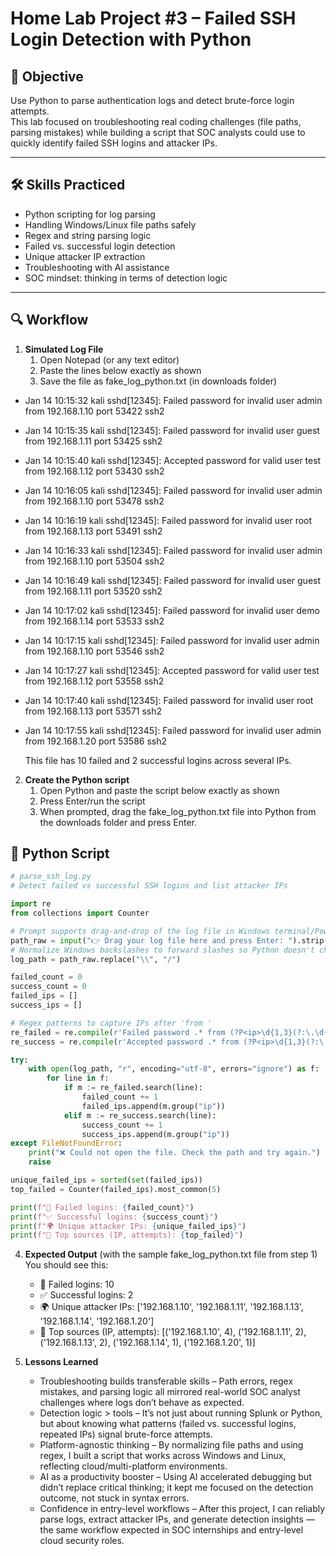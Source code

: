 # Home Lab Project #3 – Failed SSH Login Detection with Python

## 📌 Objective
Use Python to parse authentication logs and detect brute-force login attempts.  
This lab focused on troubleshooting real coding challenges (file paths, parsing mistakes) while building a script that SOC analysts could use to quickly identify failed SSH logins and attacker IPs.

---

## 🛠 Skills Practiced
- Python scripting for log parsing
- Handling Windows/Linux file paths safely
- Regex and string parsing logic
- Failed vs. successful login detection
- Unique attacker IP extraction
- Troubleshooting with AI assistance
- SOC mindset: thinking in terms of detection logic

---

## 🔍 Workflow

1. **Simulated Log File**
   1. Open Notepad (or any text editor)
   2. Paste the lines below exactly as shown
   3. Save the file as fake_log_python.txt (in downloads folder)
  
- Jan 14 10:15:32 kali sshd[12345]: Failed password for invalid user admin from 192.168.1.10 port 53422 ssh2
- Jan 14 10:15:35 kali sshd[12345]: Failed password for invalid user guest from 192.168.1.11 port 53425 ssh2
- Jan 14 10:15:40 kali sshd[12345]: Accepted password for valid user test from 192.168.1.12 port 53430 ssh2
- Jan 14 10:16:05 kali sshd[12345]: Failed password for invalid user admin from 192.168.1.10 port 53478 ssh2
- Jan 14 10:16:19 kali sshd[12345]: Failed password for invalid user root from 192.168.1.13 port 53491 ssh2
- Jan 14 10:16:33 kali sshd[12345]: Failed password for invalid user admin from 192.168.1.10 port 53504 ssh2
- Jan 14 10:16:49 kali sshd[12345]: Failed password for invalid user guest from 192.168.1.11 port 53520 ssh2
- Jan 14 10:17:02 kali sshd[12345]: Failed password for invalid user demo from 192.168.1.14 port 53533 ssh2
- Jan 14 10:17:15 kali sshd[12345]: Failed password for invalid user admin from 192.168.1.10 port 53546 ssh2
- Jan 14 10:17:27 kali sshd[12345]: Accepted password for valid user test from 192.168.1.12 port 53558 ssh2
- Jan 14 10:17:40 kali sshd[12345]: Failed password for invalid user root from 192.168.1.13 port 53571 ssh2
- Jan 14 10:17:55 kali sshd[12345]: Failed password for invalid user admin from 192.168.1.20 port 53586 ssh2

  This file has 10 failed and 2 successful logins across several IPs.

2. **Create the Python script**
   1. Open Python and paste the script below exactly as shown
   2. Press Enter/run the script
   3. When prompted, drag the fake_log_python.txt file into Python from the downloads folder and press Enter.
  
## 🐍 Python Script

```python
# parse_ssh_log.py
# Detect failed vs successful SSH logins and list attacker IPs

import re
from collections import Counter

# Prompt supports drag-and-drop of the log file in Windows terminal/PowerShell
path_raw = input("👉 Drag your log file here and press Enter: ").strip().strip('"').strip("'")
# Normalize Windows backslashes to forward slashes so Python doesn't choke on \U or \n
log_path = path_raw.replace("\\", "/")

failed_count = 0
success_count = 0
failed_ips = []
success_ips = []

# Regex patterns to capture IPs after 'from '
re_failed = re.compile(r'Failed password .* from (?P<ip>\d{1,3}(?:\.\d{1,3}){3})\b', re.IGNORECASE)
re_success = re.compile(r'Accepted password .* from (?P<ip>\d{1,3}(?:\.\d{1,3}){3})\b', re.IGNORECASE)

try:
    with open(log_path, "r", encoding="utf-8", errors="ignore") as f:
        for line in f:
            if m := re_failed.search(line):
                failed_count += 1
                failed_ips.append(m.group("ip"))
            elif m := re_success.search(line):
                success_count += 1
                success_ips.append(m.group("ip"))
except FileNotFoundError:
    print("❌ Could not open the file. Check the path and try again.")
    raise

unique_failed_ips = sorted(set(failed_ips))
top_failed = Counter(failed_ips).most_common(5)

print(f"🔐 Failed logins: {failed_count}")
print(f"✅ Successful logins: {success_count}")
print(f"🌍 Unique attacker IPs: {unique_failed_ips}")
print(f"🥇 Top sources (IP, attempts): {top_failed}")
```
4. **Expected Output** (with the sample fake_log_python.txt file from step 1)
     You should see this:
    - 🔐 Failed logins: 10
    - ✅ Successful logins: 2
    - 🌍 Unique attacker IPs: ['192.168.1.10', '192.168.1.11', '192.168.1.13', '192.168.1.14', '192.168.1.20']
    - 🥇 Top sources (IP, attempts): [('192.168.1.10', 4), ('192.168.1.11', 2), ('192.168.1.13', 2), ('192.168.1.14', 1), ('192.168.1.20', 1)]

5. **Lessons Learned**
    - Troubleshooting builds transferable skills – Path errors, regex mistakes, and parsing logic all mirrored real-world SOC analyst challenges where logs don’t behave as expected.
    - Detection logic > tools – It’s not just about running Splunk or Python, but about knowing what patterns (failed vs. successful logins, repeated IPs) signal brute-force attempts.
    - Platform-agnostic thinking – By normalizing file paths and using regex, I built a script that works across Windows and Linux, reflecting cloud/multi-platform environments.
    - AI as a productivity booster – Using AI accelerated debugging but didn’t replace critical thinking; it kept me focused on the detection outcome, not stuck in syntax errors.
    - Confidence in entry-level workflows – After this project, I can reliably parse logs, extract attacker IPs, and generate detection insights — the same workflow expected in SOC internships and entry-level cloud security roles.

   

